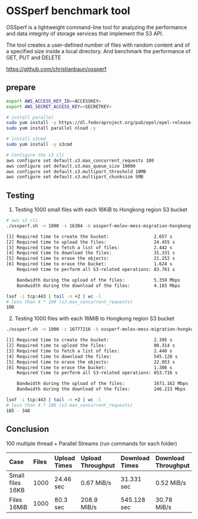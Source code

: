 # OSSperf benchmark tool

OSSperf is a lightweight command-line tool for analyzing the performance and data integrity of storage services that implement the S3 API.

The tool creates a user-defined number of files with random content and of a specified size inside a local directory. And benchmark the performance of GET, PUT and DELETE 

https://github.com/christianbaun/ossperf

## prepare
```bash
export AWS_ACCESS_KEY_ID=<ACCESSKEY>
export AWS_SECRET_ACCESS_KEY=<SECRETKEY>

# install parallel
sudo yum install -y https://dl.fedoraproject.org/pub/epel/epel-release-latest-7.noarch.rpm
sudo yum install parallel nload -y

# install s3cmd
sudo yum install -y s3cmd

# Configure the s3 cli
aws configure set default.s3.max_concurrent_requests 100
aws configure set default.s3.max_queue_size 10000
aws configure set default.s3.multipart_threshold 10MB
aws configure set default.s3.multipart_chunksize 5MB
```

## Testing
1. Testing 1000 small files with each 16KiB to Hongkong region S3 bucket
```bash
# aws s3 cli
./ossperf.sh -n 1000 -s 16384 -b ossperf-molex-mess-migration-hongkong -p -w ap-east-1

[1] Required time to create the bucket:                 2.657 s
[2] Required time to upload the files:                  24.455 s
[3] Required time to fetch a list of files:             2.442 s
[4] Required time to download the files:                31.331 s
[5] Required time to erase the objects:                 21.252 s
[6] Required time to erase the bucket:                  1.624 s
    Required time to perform all S3-related operations: 83.761 s

    Bandwidth during the upload of the files:           5.359 Mbps
    Bandwidth during the download of the files:         4.183 Mbps

lsof -i tcp:443 | tail -n +2 | wc -l
# less than 4 * 100 (s3.max_concurrent_requests)
100
```

2. Testing 1000 files with each 16MiB to Hongkong region S3 bucket
```bash
./ossperf.sh -n 1000 -s 16777216 -b ossperf-molex-mess-migration-hongkong -p -w ap-east-1

[1] Required time to create the bucket:                 2.395 s
[2] Required time to upload the files:                  80.314 s
[3] Required time to fetch a list of files:             2.440 s
[4] Required time to download the files:                545.128 s
[5] Required time to erase the objects:                 22.053 s
[6] Required time to erase the bucket:                  1.386 s
    Required time to perform all S3-related operations: 653.716 s

    Bandwidth during the upload of the files:           1671.162 Mbps
    Bandwidth during the download of the files:         246.213 Mbps

lsof -i tcp:443 | tail -n +2 | wc -l
# less than 4 * 100 (s3.max_concurrent_requests)
185 - 340
```

## Conclusion
100 multiple thread + Parallel Streams (run commands for each folder)

| Case              |  Files     |  Upload Times  |  Upload Throughput  |  Download Times  |  Download Throughput  |
| :---------------- | :----------| :------------- | :-----------------  | :--------------  | :-------------------- |
| Small files 16KB  | 1000    |  24.46 sec   | 0.67 MiB/s | 31.331 sec  | 0.52 MiB/s  | 
| Files 16MiB       | 1000    |  80.3 sec   | 208.9 MiB/s | 545.128 sec | 30.78 MiB/s  | 
